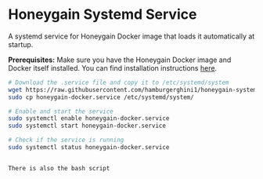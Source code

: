 # Honeygain Systemd Service

A systemd service for Honeygain Docker image that loads it automatically at startup.

**Prerequisites:** Make sure you have the Honeygain Docker image and Docker itself installed. You can find installation instructions [here](https://hub.docker.com/r/honeygain/honeygain).

```bash
# Download the .service file and copy it to /etc/systemd/system
wget https://raw.githubusercontent.com/hamburgerghini1/honeygain-systemd-service/main/honeygain-docker.service
sudo cp honeygain-docker.service /etc/systemd/system/

# Enable and start the service
sudo systemctl enable honeygain-docker.service
sudo systemctl start honeygain-docker.service

# Check if the service is running
sudo systemctl status honeygain-docker.service


There is also the bash script
